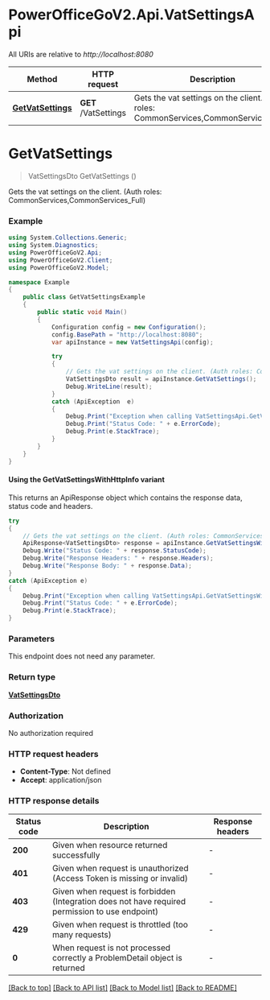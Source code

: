 # PowerOfficeGoV2.Api.VatSettingsApi

All URIs are relative to *http://localhost:8080*

| Method | HTTP request | Description |
|--------|--------------|-------------|
| [**GetVatSettings**](VatSettingsApi.md#getvatsettings) | **GET** /VatSettings | Gets the vat settings on the client. (Auth roles: CommonServices,CommonServices_Full) |

<a id="getvatsettings"></a>
# **GetVatSettings**
> VatSettingsDto GetVatSettings ()

Gets the vat settings on the client. (Auth roles: CommonServices,CommonServices_Full)

### Example
```csharp
using System.Collections.Generic;
using System.Diagnostics;
using PowerOfficeGoV2.Api;
using PowerOfficeGoV2.Client;
using PowerOfficeGoV2.Model;

namespace Example
{
    public class GetVatSettingsExample
    {
        public static void Main()
        {
            Configuration config = new Configuration();
            config.BasePath = "http://localhost:8080";
            var apiInstance = new VatSettingsApi(config);

            try
            {
                // Gets the vat settings on the client. (Auth roles: CommonServices,CommonServices_Full)
                VatSettingsDto result = apiInstance.GetVatSettings();
                Debug.WriteLine(result);
            }
            catch (ApiException  e)
            {
                Debug.Print("Exception when calling VatSettingsApi.GetVatSettings: " + e.Message);
                Debug.Print("Status Code: " + e.ErrorCode);
                Debug.Print(e.StackTrace);
            }
        }
    }
}
```

#### Using the GetVatSettingsWithHttpInfo variant
This returns an ApiResponse object which contains the response data, status code and headers.

```csharp
try
{
    // Gets the vat settings on the client. (Auth roles: CommonServices,CommonServices_Full)
    ApiResponse<VatSettingsDto> response = apiInstance.GetVatSettingsWithHttpInfo();
    Debug.Write("Status Code: " + response.StatusCode);
    Debug.Write("Response Headers: " + response.Headers);
    Debug.Write("Response Body: " + response.Data);
}
catch (ApiException e)
{
    Debug.Print("Exception when calling VatSettingsApi.GetVatSettingsWithHttpInfo: " + e.Message);
    Debug.Print("Status Code: " + e.ErrorCode);
    Debug.Print(e.StackTrace);
}
```

### Parameters
This endpoint does not need any parameter.
### Return type

[**VatSettingsDto**](VatSettingsDto.md)

### Authorization

No authorization required

### HTTP request headers

 - **Content-Type**: Not defined
 - **Accept**: application/json


### HTTP response details
| Status code | Description | Response headers |
|-------------|-------------|------------------|
| **200** | Given when resource returned successfully |  -  |
| **401** | Given when request is unauthorized (Access Token is missing or invalid) |  -  |
| **403** | Given when request is forbidden (Integration does not have required permission to use endpoint) |  -  |
| **429** | Given when request is throttled (too many requests) |  -  |
| **0** | When request is not processed correctly a ProblemDetail object is returned |  -  |

[[Back to top]](#) [[Back to API list]](../../README.md#documentation-for-api-endpoints) [[Back to Model list]](../../README.md#documentation-for-models) [[Back to README]](../../README.md)

